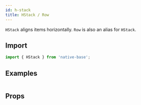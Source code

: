 ```yaml
---
id: h-stack
title: HStack / Row
---
```


`HStack` aligns items horizontally. `Row` is also an alias for `HStack`.

## Import

```jsx
import { HStack } from 'native-base';
```

## Examples

```ComponentSnackPlayer path=primitives,HStack,basic.tsx

```

## Props

```ComponentPropTable path=primitives,Stack,HStack.tsx

```

